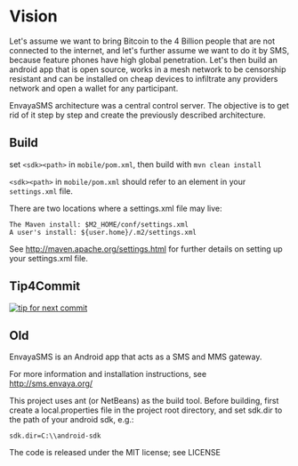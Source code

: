 
# Vision

Let's assume we want to bring Bitcoin to the 4 Billion people that are not connected to the internet, and let's further assume we want to do it by SMS, because feature phones have high global penetration. Let's then build an android app that is open source, works in a mesh network to be censorship resistant and can be installed on cheap devices to infiltrate any providers network and open a wallet for any participant.

EnvayaSMS architecture was a central control server. The objective is to get rid of it step by step and create the previously described architecture.


## Build

set `<sdk><path>` in `mobile/pom.xml`, then build with `mvn clean install`

`<sdk><path>` in `mobile/pom.xml` should refer to an element in your `settings.xml` file. 

There are two locations where a settings.xml file may live:

    The Maven install: $M2_HOME/conf/settings.xml
    A user's install: ${user.home}/.m2/settings.xml

See http://maven.apache.org/settings.html for further details on setting up your settings.xml file. 

## Tip4Commit

[![tip for next commit](http://tip4commit.com/projects/530.svg)](http://tip4commit.com/projects/530)

## Old


EnvayaSMS is an Android app that acts as a SMS and MMS gateway. 

For more information and installation instructions, 
see http://sms.envaya.org/

This project uses ant (or NetBeans) as the build tool.
Before building, first create a local.properties file in the project root directory,
and set sdk.dir to the path of your android sdk, e.g.:

`sdk.dir=C:\\android-sdk`

The code is released under the MIT license; see LICENSE
